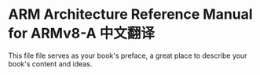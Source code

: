 ARM Architecture Reference Manual for ARMv8-A 中文翻译
=======

This file file serves as your book's preface, a great place to describe your book's content and ideas.
